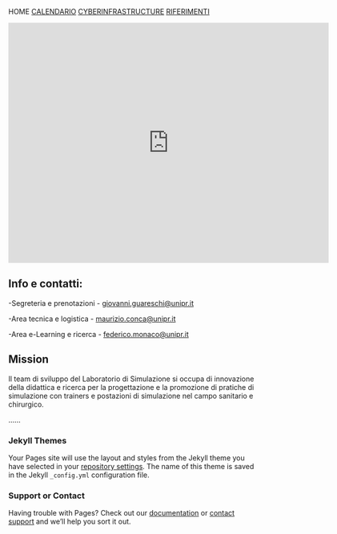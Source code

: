 HOME [CALENDARIO](https://simlabunipr.github.io/calendario.html)  [CYBERINFRASTRUCTURE](https://simlabunipr.github.io/hubzero.html) [RIFERIMENTI](https://simlabunipr.github.io/riferimenti.html)



<iframe width="640" height="480" src="https://vimeo.com/user84097964/simlab" frameborder="0" ></iframe>



## Info e contatti: 
-Segreteria e prenotazioni - [giovanni.guareschi@unipr.it](mailto:giovanni.guareschi@unipr.it)

-Area tecnica e logistica - [maurizio.conca@unipr.it](mailto:maurizio.conca@unipr.it)

-Area e-Learning e ricerca - [federico.monaco@unipr.it](mailto:federico.monaco@unipr.it)  
                         
                         
## Mission                        
Il team di sviluppo del Laboratorio di Simulazione si occupa di innovazione della didattica e ricerca per la progettazione e la promozione di pratiche di simulazione con trainers e postazioni di simulazione nel campo sanitario e chirurgico.
  





......

### Jekyll Themes

Your Pages site will use the layout and styles from the Jekyll theme you have selected in your [repository settings](https://github.com/simlabunipr/simlabunipr.github.io/settings). The name of this theme is saved in the Jekyll `_config.yml` configuration file.

### Support or Contact

Having trouble with Pages? Check out our [documentation](https://help.github.com/categories/github-pages-basics/) or [contact support](https://github.com/contact) and we’ll help you sort it out.
